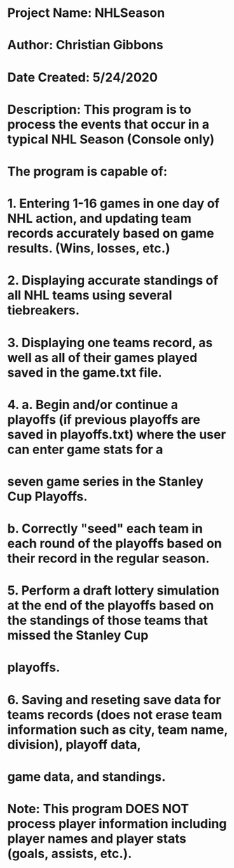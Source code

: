 # Project Name:	NHLSeason
# Author:			Christian Gibbons
# Date Created:	5/24/2020

# Description: 	This program is to process the events that occur in a typical NHL Season (Console only)
#					The program is capable of:
#						1. Entering 1-16 games in one day of NHL action, and updating team records accurately based on game results. (Wins, losses, etc.)
#						2. Displaying accurate standings of all NHL teams using several tiebreakers.
#						3. Displaying one teams record, as well as all of their games played saved in the game.txt file.
#						4. a. Begin and/or continue a playoffs (if previous playoffs are saved in playoffs.txt) where the user can enter game stats for a
#							  	seven game series in the Stanley Cup Playoffs.
#						   b. Correctly "seed" each team in each round of the playoffs based on their record in the regular season.
#						5. Perform a draft lottery simulation at the end of the playoffs based on the standings of those teams that missed the Stanley Cup 
#						     	playoffs.
#						6. Saving and reseting save data for teams records (does not erase team information such as city, team name, division), playoff data,
#								game data, and standings.
#
#					Note: This program DOES NOT process player information including player names and player stats (goals, assists, etc.).
#
